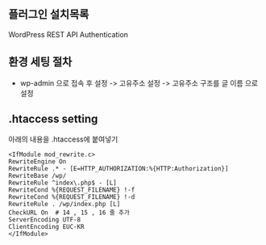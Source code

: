 ## 플러그인 설치목록
	
WordPress REST API Authentication

## 환경 세팅 절차

- wp-admin 으로 접속 후 설정 -> 고유주소 설정 -> 고유주소 구조를 글 이름 으로 설정

## .htaccess setting 
아래의 내용을 .htaccess에 붙여넣기
```
<IfModule mod_rewrite.c>
RewriteEngine On
RewriteRule .* - [E=HTTP_AUTHORIZATION:%{HTTP:Authorization}]
RewriteBase /wp/
RewriteRule ^index\.php$ - [L]
RewriteCond %{REQUEST_FILENAME} !-f
RewriteCond %{REQUEST_FILENAME} !-d
RewriteRule . /wp/index.php [L]
CheckURL On  # 14 , 15 , 16 줄 추가
ServerEncoding UTF-8 
ClientEncoding EUC-KR 
</IfModule>
```
